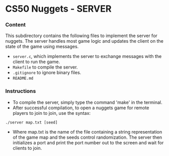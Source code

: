 # CS50 Nuggets - SERVER
### Content
This subdirectory contains the following files to implement the server for nuggets. The server handles most game logic and updates the client on the state of the game using messages. 

- `server.c`, which implements the server to exchange messages with the client to run the game. 
- `Makefile` to compile the server.
- `.gitignore` to ignore binary files.
- `README.md`

### Instructions
- To compile the server, simply type the command 'make' in the terminal.
- After successful compilation, to open a nuggets game for remote players to join to join, use the syntax:
```
./server map.txt [seed]
```
- Where map.txt is the name of the file containing a string representation of the game map and the seeds control randomization. The server then initializes a port and print the port number out to the screen and wait for clients to join.